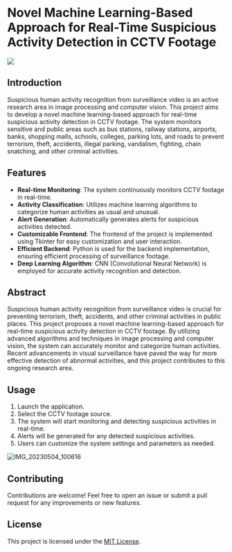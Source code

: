<h1> Novel Machine Learning-Based Approach for Real-Time Suspicious Activity Detection in CCTV Footage </h1>

![](https://i.imgur.com/waxVImv.png)




## Introduction

Suspicious human activity recognition from surveillance video is an active research area in image processing and computer vision. This project aims to develop a novel machine learning-based approach for real-time suspicious activity detection in CCTV footage. The system monitors sensitive and public areas such as bus stations, railway stations, airports, banks, shopping malls, schools, colleges, parking lots, and roads to prevent terrorism, theft, accidents, illegal parking, vandalism, fighting, chain snatching, and other criminal activities.

## Features

- **Real-time Monitoring**: The system continuously monitors CCTV footage in real-time.
- **Activity Classification**: Utilizes machine learning algorithms to categorize human activities as usual and unusual.
- **Alert Generation**: Automatically generates alerts for suspicious activities detected.
- **Customizable Frontend**: The frontend of the project is implemented using Tkinter for easy customization and user interaction.
- **Efficient Backend**: Python is used for the backend implementation, ensuring efficient processing of surveillance footage.
- **Deep Learning Algorithm**: CNN (Convolutional Neural Network) is employed for accurate activity recognition and detection.

## Abstract

Suspicious human activity recognition from surveillance video is crucial for preventing terrorism, theft, accidents, and other criminal activities in public places. This project proposes a novel machine learning-based approach for real-time suspicious activity detection in CCTV footage. By utilizing advanced algorithms and techniques in image processing and computer vision, the system can accurately monitor and categorize human activities. Recent advancements in visual surveillance have paved the way for more effective detection of abnormal activities, and this project contributes to this ongoing research area.

## Usage

1. Launch the application.
2. Select the CCTV footage source.
3. The system will start monitoring and detecting suspicious activities in real-time.
4. Alerts will be generated for any detected suspicious activities.
5. Users can customize the system settings and parameters as needed.

![IMG_20230504_100616](https://github.com/sumedh2424/Suspicious-Activity-Detection/assets/83491168/0b82a149-7f33-487c-9240-56a175e7f8ea)

## Contributing

Contributions are welcome! Feel free to open an issue or submit a pull request for any improvements or new features.

## License

This project is licensed under the [MIT License](LICENSE).

